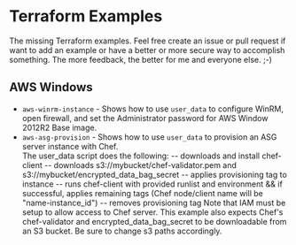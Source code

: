 # Terraform Examples

The missing Terraform examples.  Feel free create an issue or pull request if want to add an example or have a 
better or more secure way to accomplish something. The more feedback, the better for me and everyone else. ;-)

## AWS Windows

- `aws-winrm-instance` - Shows how to use `user_data` to configure WinRM, open firewall, and set the Administrator 
password for AWS Window 2012R2 Base image.
- `aws-asg-provision` - Shows how to use `user_data` to provision an ASG server instance with Chef.  
The user_data script does the following:
-- downloads and install chef-client
-- downloads s3://mybucket/chef-validator.pem and s3://mybucket/encrypted_data_bag_secret
-- applies provisioning tag to instance
-- runs chef-client with provided runlist and environment && if successful, applies remaining tags (Chef 
   node/client name will be "name-instance_id")
-- removes provisioning tag
Note that IAM must be setup to allow access to Chef server.  This example also expects Chef's chef-validator and 
encrypted_data_bag_secret to be downloadable from an S3 bucket.  Be sure to change s3 paths accordingly. 
